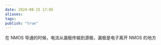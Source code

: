 ```yaml
---
date: 2024-08-15 17:05
aliases: 
tags: 
publish: "true"
---
```

在 NMOS 导通的时候，电流从漏极传输到源极，漏极是电子离开 NMOS 的地方
